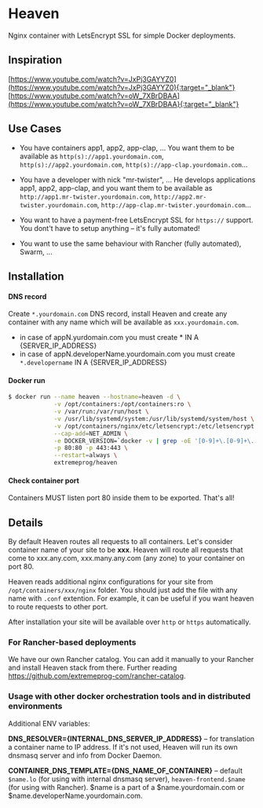 # Heaven
Nginx container with LetsEncrypt SSL for simple Docker deployments.

## Inspiration
[https://www.youtube.com/watch?v=JxPj3GAYYZ0](https://www.youtube.com/watch?v=JxPj3GAYYZ0){:target="_blank"} [https://www.youtube.com/watch?v=oW_7XBrDBAA](https://www.youtube.com/watch?v=oW_7XBrDBAA}{:target="_blank"}

## Use Cases

- You have containers app1, app2, app-clap, ... You want them to be available as `http(s)://app1.yourdomain.com`, `http(s)://app2.yourdomain.com`, `http(s)://app-clap.yourdomain.com`...

- You have a developer with nick "mr-twister", ... He develops applications app1, app2, app-clap, and you want them to be available as `http://app1.mr-twister.yourdomain.com`, `http://app2.mr-twister.yourdomain.com`, `http://app-clap.mr-twister.yourdomain.com`...

- You want to have a payment-free LetsEncrypt SSL for `https://` support. You dont't have to setup anything – it's fully automated!

- You want to use the same behaviour with Rancher (fully automated), Swarm, ... 


## Installation

#### DNS record
Create `*.yourdomain.com` DNS record, install Heaven and create any container with any name which will be available as `xxx.yourdomain.com`.
  - in case of appN.yurdomain.com you must create * IN A {SERVER_IP_ADDRESS}
  - in case of appN.developerName.yourdomain.com you must create `*.developername` IN A {SERVER_IP_ADDRESS}

#### Docker run

```bash
$ docker run --name heaven --hostname=heaven -d \
             -v /opt/containers:/opt/containers:ro \
             -v /var/run:/var/run/host \
             -v /usr/lib/systemd/system:/usr/lib/systemd/system/host \
             -v /opt/containers/nginx/etc/letsencrypt:/etc/letsencrypt \
             --cap-add=NET_ADMIN \
             -e DOCKER_VERSION=`docker -v | grep -oE '[0-9]+\.[0-9]+\.[0-9]+'` \
             -p 80:80 -p 443:443 \
             --restart=always \
             extremeprog/heaven                       
```

#### Check container port
Containers MUST listen port 80 inside them to be exported. That's all!

## Details
By default Heaven routes all requests to all containers. Let's consider container name of your site to be **xxx**.
Heaven will route all requests that come to xxx.any.com, xxx.many.any.com (any zone) to your container on port 80.

Heaven reads additional nginx configurations for your site from `/opt/containers/xxx/nginx` folder. You should just add the file with any name with `.conf` extention. For example, it can be useful if you want heaven to route requests to other port.

After installation your site will be available over `http` or `https` automatically.

### For Rancher-based deployments
We have our own Rancher catalog. You can add it manually to your Rancher and install Heaven stack from there. Further reading https://github.com/extremeprog-com/rancher-catalog.

### Usage with other docker orchestration tools and in distributed environments

Additional ENV variables:

**DNS_RESOLVER={INTERNAL_DNS_SERVER_IP_ADDRESS}** – for translation a container name to IP address. If it's not used, Heaven will run its own dnsmasq server and info from Docker Daemon.

**CONTAINER_DNS_TEMPLATE={DNS_NAME_OF_CONTAINER}** – default `$name.lo` (for using with internal dnsmasq server), `heaven-frontend.$name` (for using with Rancher). $name is a part of a $name.yourdomain.com or $name.developerName.yourdomain.com. 

